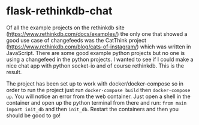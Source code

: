 # flask-rethinkdb-chat
Of all the example projects on the rethinkdb site (https://www.rethinkdb.com/docs/examples/) the only one that showed a good use case of changefeeds was the CatThink project (https://www.rethinkdb.com/blog/cats-of-instagram/) which was written in JavaScript. There are some good example python projects but no one is using a changefeed in the python projects. I wanted to see if I could make a nice chat app with python socket-io and of course rethinkdb. This is the result.

The project has been set up to work with docker/docker-compose so in order to run the project just run `docker-compose build` then `docker-compose up`. You will notice an error from the web container. Just open a shell in the container and open up the python terminal from there and run: `from main import init_db` and then `init_db`. Restart the containers and then you should be good to go!

